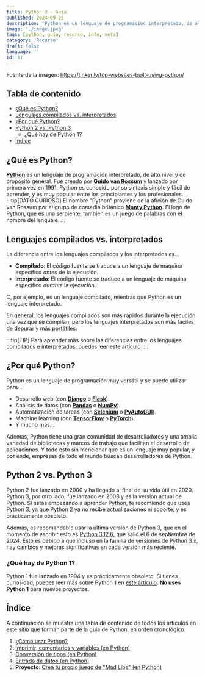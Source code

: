 ```yaml
---
title: Python 3 - Guía
published: 2024-09-25
description: 'Python es un lenguaje de programación interpretado, de alto nivel y de propósito general. Aprende a programar en Python con esta guía.'
image: './image.jpeg'
tags: [python, guía, recurso, info, meta]
category: 'Recurso'
draft: false 
language: ''
id: 11
---
```

Fuente de la imagen: https://tinker.ly/top-websites-built-using-python/
## Tabla de contenido
- [¿Qué es Python?](#qué-es-python)
- [Lenguajes compilados vs. interpretados](#lenguajes-compilados-vs-interpretados)
- [¿Por qué Python?](#por-qué-python)
- [Python 2 vs. Python 3](#python-2-vs-python-3)
    - [¿Qué hay de Python 1?](#qué-hay-de-python-1)
- [Índice](#índice)
## ¿Qué es Python?
**[Python](https://es.wikipedia.org/wiki/Python)** es un lenguaje de programación interpretado, de alto nivel y de propósito general. Fue creado por **[Guido van Rossum](https://es.wikipedia.org/wiki/Guido_van_Rossum)** y lanzado por primera vez en 1991. Python es conocido por su sintaxis simple y fácil de aprender, y es muy popular entre los principiantes y los profesionales.
:::tip[DATO CURIOSO]
El nombre "Python" proviene de la afición de Guido van Rossum por el grupo de comedia británico **[Monty Python](https://es.wikipedia.org/wiki/Monty_Python)**. El logo de Python, que es una serpiente, también es un juego de palabras con el nombre del lenguaje.
:::
## Lenguajes compilados vs. interpretados
La diferencia entre los lenguajes compilados y los interpretados es...
- **Compilado**: El código fuente se traduce a un lenguaje de máquina específico *antes* de la ejecución.
- **Interpretado**: El código fuente se traduce a un lenguaje de máquina específico *durante* la ejecución.

C, por ejemplo, es un lenguaje compilado, mientras que Python es un lenguaje interpretado.

En general, los lenguajes compilados son más rápidos durante la ejecución una vez que se compilan, pero los lenguajes interpretados son más fáciles de depurar y más portátiles.

:::tip[TIP]
Para aprender más sobre las diferencias entre los lenguajes compilados e interpretados, puedes leer [este artículo](https://www.freecodecamp.org/espanol/news/lenguajes-compilados-vs-interpretados/).
:::
## ¿Por qué Python?
Python es un lenguaje de programación muy versátil y se puede utilizar para...
- Desarrollo web (con **[Django](https://www.djangoproject.com/)** o **[Flask](https://flask.palletsprojects.com/)**).
- Análisis de datos (con **[Pandas](https://pandas.pydata.org/)** o **[NumPy](https://numpy.org/)**).
- Automatización de tareas (con **[Selenium](https://www.selenium.dev/)** o **[PyAutoGUI](https://pyautogui.readthedocs.io/)**).
- Machine learning (con **[TensorFlow](https://www.tensorflow.org/)** o **[PyTorch](https://pytorch.org/)**).
- Y mucho más...

Además, Python tiene una gran comunidad de desarrolladores y una amplia variedad de bibliotecas y marcos de trabajo que facilitan el desarrollo de aplicaciones. Y todo esto sin mencionar que es un lenguaje muy popular, y por ende, empresas de todo el mundo buscan desarrolladores de Python.
## Python 2 vs. Python 3
Python 2 fue lanzado en 2000 y ha llegado al final de su vida útil en 2020. Python 3, por otro lado, fue lanzado en 2008 y es la versión actual de Python. Si estás empezando a aprender Python, te recomiendo que uses Python 3, ya que Python 2 ya no recibe actualizaciones ni soporte, y es prácticamente obsoleto.

Además, es recomandable usar la última versión de Python 3, que en el momento de escribir esto es [Python 3.12.6](https://www.python.org/downloads/release/python-3126/), que salió el 6 de septiembre de 2024. Esto es debido a que incluso en la familia de versiones de Python 3.x, hay cambios y mejoras significativas en cada versión más reciente.
### ¿Qué hay de Python 1?
Python 1 fue lanzado en 1994 y es prácticamente obsoleto. Si tienes curiosidad, puedes leer más sobre Python 1 en [este artículo](https://es.wikipedia.org/wiki/Historia_de_Python#Versi%C3%B3n_1.0). **No uses Python 1** para nuevos proyectos.
## Índice
A continuación se muestra una tabla de contenido de todos los artículos en este sitio que forman parte de la guía de Python, en orden cronológico.
1. [¿Cómo usar Python?](/grupo932/posts/how-to-use-python/how-to-use-python/)
2. [Imprimir, comentarios y variables (en Python)](/grupo932/posts/comments-and-variables-in-python/)
3. [Conversión de tipos (en Python)](/grupo932/posts/type-casting-in-python/)
4. [Entrada de datos (en Python)](/grupo932/posts/input-in-python/)
5. **Proyecto**: [Crea tu propio juego de "Mad Libs" (en Python)](/grupo932/posts/mad-libs-game-in-python/)


